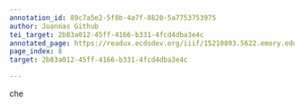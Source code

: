 ```yaml
---
annotation_id: 89c7a5e2-5f8b-4a7f-8820-5a7753753975
author: Joannas Github
tei_target: 2b83a012-45ff-4166-b331-4fcd4dba3e4c
annotated_page: https://readux.ecdsdev.org/iiif/15210893.5622.emory.edu/canvas/15210893.5622.emory.edu$9
page_index: 8
target: 2b83a012-45ff-4166-b331-4fcd4dba3e4c

---
```

<p>che</p>